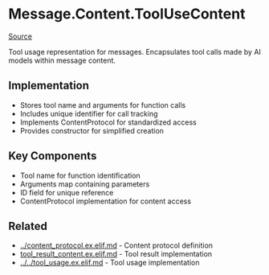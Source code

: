 # Message.Content.ToolUseContent
[Source](/github/ai/genai_all/genai_core/lib/vnext_genai/nodes/message/content/tool_use_content.ex)

Tool usage representation for messages. Encapsulates tool calls made by AI models within message content.

## Implementation
- Stores tool name and arguments for function calls
- Includes unique identifier for call tracking
- Implements ContentProtocol for standardized access
- Provides constructor for simplified creation

## Key Components
- Tool name for function identification
- Arguments map containing parameters
- ID field for unique reference
- ContentProtocol implementation for content access

## Related
- [../content_protocol.ex.elif.md](../content_protocol.ex.elif.md) - Content protocol definition
- [tool_result_content.ex.elif.md](tool_result_content.ex.elif.md) - Tool result implementation
- [../../tool_usage.ex.elif.md](../tool_usage.ex.elif.md) - Tool usage implementation